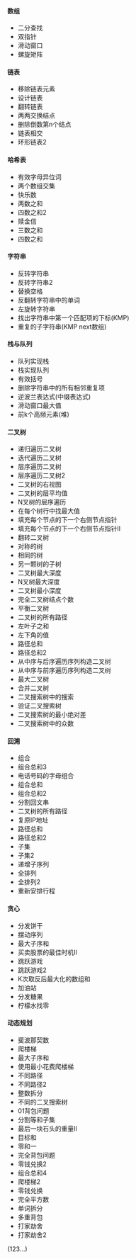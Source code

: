 #### 数组
- 二分查找
- 双指针
- 滑动窗口
- 螺旋矩阵

#### 链表
- 移除链表元素
- 设计链表
- 翻转链表
- 两两交换结点
- 删除倒数第n个结点
- 链表相交
- 环形链表2

#### 哈希表
- 有效字母异位词
- 两个数组交集
- 快乐数
- 两数之和
- 四数之和2
- 赎金信
- 三数之和
- 四数之和

#### 字符串
- 反转字符串
- 反转字符串2
- 替换空格
- 反翻转字符串中的单词
- 左旋转字符串
- 找出字符串中第一个匹配项的下标(KMP)
- 重复的子字符串(KMP next数组)

#### 栈与队列
- 队列实现栈
- 栈实现队列
- 有效括号
- 删除字符串中的所有相邻重复项
- 逆波兰表达式(中缀表达式)
- 滑动窗口最大值
- 前k个高频元素(堆)

#### 二叉树
- 递归遍历二叉树
- 迭代遍历二叉树
- 层序遍历二叉树
- 层序遍历二叉树2
- 二叉树的右视图
- 二叉树的层平均值
- N叉树的层序遍历
- 在每个树行中找最大值
- 填充每个节点的下一个右侧节点指针
- 填充每个节点的下一个右侧节点指针II
- 翻转二叉树
- 对称的树
- 相同的树
- 另一颗树的子树
- 二叉树最大深度
- N叉树最大深度
- 二叉树最小深度
- 完全二叉树结点个数
- 平衡二叉树
- 二叉树的所有路径
- 左叶子之和
- 左下角的值
- 路径总和
- 路径总和2
- 从中序与后序遍历序列构造二叉树
- 从中序与前序遍历序列构造二叉树
- 最大二叉树
- 合并二叉树
- 二叉搜索树中的搜索
- 验证二叉搜索树
- 二叉搜索树的最小绝对差
- 二叉搜索树中的众数

#### 回溯
- 组合
- 组合总和3
- 电话号码的字母组合
- 组合总和
- 组合总和2
- 分割回文串
- 二叉树的所有路径
- 复原IP地址
- 路径总和
- 路径总和2
- 子集
- 子集2
- 递增子序列
- 全排列
- 全排列2
- 重新安排行程

#### 贪心
- 分发饼干
- 摆动序列
- 最大子序和
- 买卖股票的最佳时机II
- 跳跃游戏
- 跳跃游戏2
- K次取反后最大化的数组和
- 加油站
- 分发糖果
- 柠檬水找零

#### 动态规划
- 斐波那契数
- 爬楼梯
- 最大子序和
- 使用最小花费爬楼梯
- 不同路径
- 不同路径2
- 整数拆分
- 不同的二叉搜索树
- 01背包问题
- 分割等和子集
- 最后一块石头的重量II
- 目标和
- 零和一
- 完全背包问题
- 零钱兑换2
- 组合总和4
- 爬楼梯2
- 零钱兑换
- 完全平方数
- 单词拆分
- 多重背包
- 打家劫舍
- 打家劫舍2

(123...)